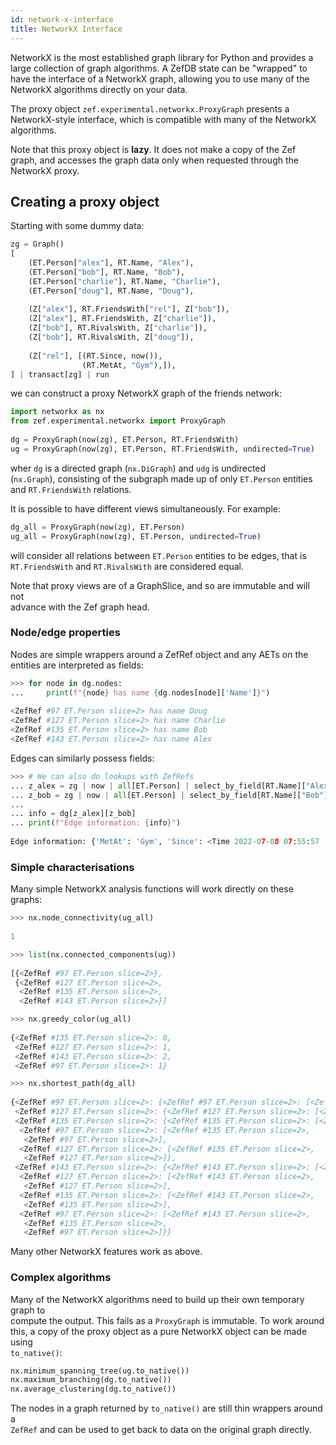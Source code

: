 ```yaml
---
id: network-x-interface
title: NetworkX Interface
---
```


  
  
NetworkX is the most established graph library for Python and provides a large collection of graph algorithms. A ZefDB state can be "wrapped" to have the interface of a NetworkX graph, allowing you to use many of the NetworkX algorithms directly on your data.  
  
The proxy object `zef.experimental.networkx.ProxyGraph` presents a  
NetworkX-style interface, which is compatible with many of the NetworkX algorithms.  
  
Note that this proxy object is **lazy**. It does not make a copy of the Zef  
graph, and accesses the graph data only when requested through the NetworkX proxy.  
  
## Creating a proxy object  
  
Starting with some dummy data:  
  
```python  
zg = Graph()  
[  
    (ET.Person["alex"], RT.Name, "Alex"),  
    (ET.Person["bob"], RT.Name, "Bob"),  
    (ET.Person["charlie"], RT.Name, "Charlie"),  
    (ET.Person["doug"], RT.Name, "Doug"),  
      
    (Z["alex"], RT.FriendsWith["rel"], Z["bob"]),  
    (Z["alex"], RT.FriendsWith, Z["charlie"]),  
    (Z["bob"], RT.RivalsWith, Z["charlie"]),  
    (Z["bob"], RT.RivalsWith, Z["doug"]),  
      
    (Z["rel"], [(RT.Since, now()),  
                (RT.MetAt, "Gym"),]),  
] | transact[zg] | run  
```  
  
we can construct a proxy NetworkX graph of the friends network:  
  
```python  
import networkx as nx  
from zef.experimental.networkx import ProxyGraph  
  
dg = ProxyGraph(now(zg), ET.Person, RT.FriendsWith)  
ug = ProxyGraph(now(zg), ET.Person, RT.FriendsWith, undirected=True)  
```  
  
wher `dg` is a directed graph (`nx.DiGraph`) and `udg` is undirected  
(`nx.Graph`), consisting of the subgraph made up of only `ET.Person` entities  
and `RT.FriendsWith` relations.  
  
It is possible to have different views simultaneously. For example:  
  
```python  
dg_all = ProxyGraph(now(zg), ET.Person)  
ug_all = ProxyGraph(now(zg), ET.Person, undirected=True)  
```  
  
will consider all relations between `ET.Person` entities to be edges, that is  
`RT.FriendsWith` and `RT.RivalsWith` are considered equal.  
  
Note that proxy views are of a GraphSlice, and so are immutable and will not  
advance with the Zef graph head.  
  
### Node/edge properties  
  
Nodes are simple wrappers around a ZefRef object and any AETs on the entities are interpreted as fields:  
  
```python  
>>> for node in dg.nodes:  
...     print(f"{node} has name {dg.nodes[node]['Name']}")  
  
<ZefRef #97 ET.Person slice=2> has name Doug  
<ZefRef #127 ET.Person slice=2> has name Charlie  
<ZefRef #135 ET.Person slice=2> has name Bob  
<ZefRef #143 ET.Person slice=2> has name Alex  
```  
  
Edges can similarly possess fields:  
  
```python  
>>> # We can also do lookups with ZefRefs  
... z_alex = zg | now | all[ET.Person] | select_by_field[RT.Name]["Alex"] | collect  
... z_bob = zg | now | all[ET.Person] | select_by_field[RT.Name]["Bob"] | collect  
...   
... info = dg[z_alex][z_bob]  
... print(f"Edge information: {info}")  
  
Edge information: {'MetAt': 'Gym', 'Since': <Time 2022-07-08 07:55:57 (+0800)>, 'type': RT.FriendsWith}  
```  
  
### Simple characterisations  
  
Many simple NetworkX analysis functions will work directly on these graphs:  
  
```python  
>>> nx.node_connectivity(ug_all)  
  
1  
```  
  
```python  
>>> list(nx.connected_components(ug))  
  
[{<ZefRef #97 ET.Person slice=2>},  
 {<ZefRef #127 ET.Person slice=2>,  
  <ZefRef #135 ET.Person slice=2>,  
  <ZefRef #143 ET.Person slice=2>}]  
```  
  
```python  
>>> nx.greedy_color(ug_all)  
  
{<ZefRef #135 ET.Person slice=2>: 0,  
 <ZefRef #127 ET.Person slice=2>: 1,  
 <ZefRef #143 ET.Person slice=2>: 2,  
 <ZefRef #97 ET.Person slice=2>: 1}  
```  
  
```python  
>>> nx.shortest_path(dg_all)  
  
{<ZefRef #97 ET.Person slice=2>: {<ZefRef #97 ET.Person slice=2>: [<ZefRef #97 ET.Person slice=2>]},  
 <ZefRef #127 ET.Person slice=2>: {<ZefRef #127 ET.Person slice=2>: [<ZefRef #127 ET.Person slice=2>]},  
 <ZefRef #135 ET.Person slice=2>: {<ZefRef #135 ET.Person slice=2>: [<ZefRef #135 ET.Person slice=2>],  
  <ZefRef #97 ET.Person slice=2>: [<ZefRef #135 ET.Person slice=2>,  
   <ZefRef #97 ET.Person slice=2>],  
  <ZefRef #127 ET.Person slice=2>: [<ZefRef #135 ET.Person slice=2>,  
   <ZefRef #127 ET.Person slice=2>]},  
 <ZefRef #143 ET.Person slice=2>: {<ZefRef #143 ET.Person slice=2>: [<ZefRef #143 ET.Person slice=2>],  
  <ZefRef #127 ET.Person slice=2>: [<ZefRef #143 ET.Person slice=2>,  
   <ZefRef #127 ET.Person slice=2>],  
  <ZefRef #135 ET.Person slice=2>: [<ZefRef #143 ET.Person slice=2>,  
   <ZefRef #135 ET.Person slice=2>],  
  <ZefRef #97 ET.Person slice=2>: [<ZefRef #143 ET.Person slice=2>,  
   <ZefRef #135 ET.Person slice=2>,  
   <ZefRef #97 ET.Person slice=2>]}}  
```  
  
Many other NetworkX features work as above.  
  
### Complex algorithms  
  
Many of the NetworkX algorithms need to build up their own temporary graph to  
compute the output. This fails as a `ProxyGraph` is immutable. To work around  
this, a copy of the proxy object as a pure NetworkX object can be made using  
`to_native()`:  
  
```python  
nx.minimum_spanning_tree(ug.to_native())  
nx.maximum_branching(dg.to_native())  
nx.average_clustering(dg.to_native())  
```  
  
The nodes in a graph returned by `to_native()` are still thin wrappers around a  
`ZefRef` and can be used to get back to data on the original graph directly.